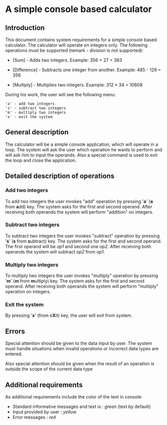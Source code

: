 # A simple console based calculator

## Introduction

This document contains system requirements for a simple console based calculator. The calculator will operate on integers only. The following operations must be supported (remark - division is not supported):

- [Sum] - Adds two integers. Example: 356 + 27 = 383

- [Difference] - Subtracts one integer from another. Example: 485 - 129 = 356

- [Multiply] - Multiplies two integers. Example: 312 * 34 = 10608

During his work, the user will see the following menu:

    'a' - add two integers
    's' - subtract two integers
    'm' - multiply two integers
    'x' - exit the system

## General description

The calculator will be a simple console application, which will operate in a loop. The system will ask the user which operation he wants to perform and will ask him to input the operands. Also a special command is used to exit the loop and close the application.

## Detailed description of operations

### Add two integers

To add two integers the user invokes "add" operation by pressing '**a**' (**a** from **a**dd) key. The system asks for the first and second operand. After receiving both operands the system will perform "addition" on integers.

### Subtract two integers

To subtract two integers the user invokes "subtract" operation by pressing '**s**' (**s** from **s**ubtract) key. The system asks for the first and second operand. The first operand will be *op1* and second one *op2*. After receiving both operands the system will subtract *op2* from *op1*.

### Multiply two integers

To multiply two integers the user invokes "multiply" operation by pressing '**m**' (**m** from **m**ultiply) key. The system asks for the first and second operand. After receiving both operands the system will perform "multiply" operation on integers. 

### Exit the system

By pressing '**x**' (from e**X**it) key, the user will exit from system.

## Errors

Special attention should be given to the data input by user. The system must handle situations when invalid operations or incorrect data types are entered.

Also special attention should be given when the result of an operation is outside the scope of the current data type

## Additional requirements

As additional requirements include the color of the text in console:

 - Standard informative messages and text is : *green* (text by default)
 - Input provided by user : *yellow*
 - Error messages : *red*
